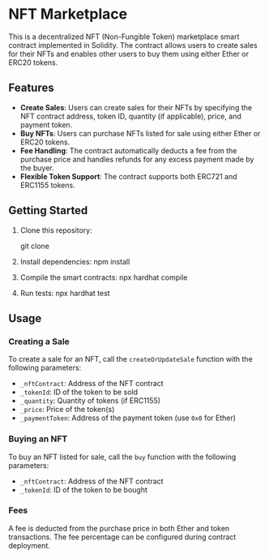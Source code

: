 # NFT Marketplace

This is a decentralized NFT (Non-Fungible Token) marketplace smart contract implemented in Solidity. The contract allows users to create sales for their NFTs and enables other users to buy them using either Ether or ERC20 tokens.

## Features

- **Create Sales**: Users can create sales for their NFTs by specifying the NFT contract address, token ID, quantity (if applicable), price, and payment token.
- **Buy NFTs**: Users can purchase NFTs listed for sale using either Ether or ERC20 tokens.
- **Fee Handling**: The contract automatically deducts a fee from the purchase price and handles refunds for any excess payment made by the buyer.
- **Flexible Token Support**: The contract supports both ERC721 and ERC1155 tokens.

## Getting Started

1. Clone this repository:

   git clone <repository-url>

2. Install dependencies:
   npm install

3. Compile the smart contracts:
   npx hardhat compile

4. Run tests:
   npx hardhat test

## Usage

### Creating a Sale

To create a sale for an NFT, call the `createOrUpdateSale` function with the following parameters:

- `_nftContract`: Address of the NFT contract
- `_tokenId`: ID of the token to be sold
- `_quantity`: Quantity of tokens (if ERC1155)
- `_price`: Price of the token(s)
- `_paymentToken`: Address of the payment token (use `0x0` for Ether)

### Buying an NFT

To buy an NFT listed for sale, call the `buy` function with the following parameters:

- `_nftContract`: Address of the NFT contract
- `_tokenId`: ID of the token to be bought

### Fees

A fee is deducted from the purchase price in both Ether and token transactions. The fee percentage can be configured during contract deployment.

